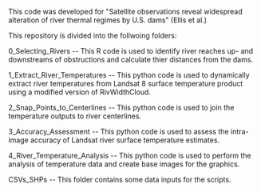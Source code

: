This code was developed for "Satellite observations reveal widespread alteration of river thermal regimes by U.S. dams" (Ellis et al.)


This repository is divided into the follwoing folders: 

0_Selecting_Rivers -- This R code is used to identify river reaches up- and downstreams of obstructions and calculate thier distances from the dams.

1_Extract_River_Temperatures -- This python code is used to dynamically extract river temperatures from Landsat 8 surface temperature product using a modified version of RivWidthCloud. 

2_Snap_Points_to_Centerlines -- This python code is used to join the temperature outputs to river centerlines. 

3_Accuracy_Assessment -- This python code is used to assess the intra-image accuracy of Landsat river surface temperature estimates.

4_River_Temperature_Analysis -- This python code is used to perform the analysis of temperature data and create base images for the graphics. 

CSVs_SHPs -- This folder contains some data inputs for the scripts. 
